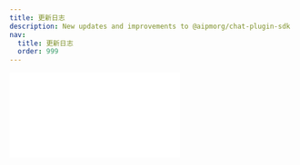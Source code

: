 ```yaml
---
title: 更新日志
description: New updates and improvements to @aipmorg/chat-plugin-sdk
nav:
  title: 更新日志
  order: 999
---
```


<embed src="../CHANGELOG.md"></embed>
